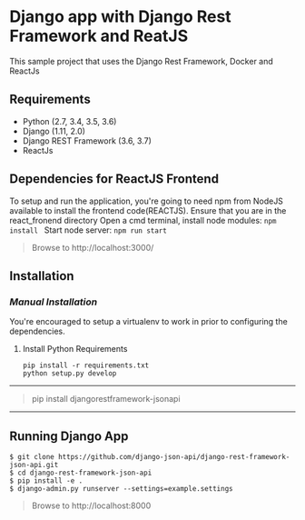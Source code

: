# Django app with Django Rest Framework and ReatJS
This sample project that uses the Django Rest Framework, Docker and ReactJs
## Requirements
* Python (2.7, 3.4, 3.5, 3.6)
* Django (1.11, 2.0)
* Django REST Framework (3.6, 3.7)
* ReactJs
## Dependencies for ReactJS Frontend
To setup and run the application, you're going to need npm from NodeJS available to install the frontend code(REACTJS).
Ensure that you are in the react_fronend directory
Open a cmd terminal, install node modules:
    ```
    npm install 
    ```
Start node server:
    ```
    npm run start
    ```
> Browse to http://localhost:3000/

## Installation 
### __*Manual Installation*__
You're encouraged to setup a virtualenv to work in prior to configuring the dependencies.
1. Install Python Requirements
    ```
    pip install -r requirements.txt
    python setup.py develop 
    ```

---
> pip install djangorestframework-jsonapi
---


## Running Django App
```
$ git clone https://github.com/django-json-api/django-rest-framework-json-api.git
$ cd django-rest-framework-json-api
$ pip install -e .
$ django-admin.py runserver --settings=example.settings
```
> Browse to http://localhost:8000

